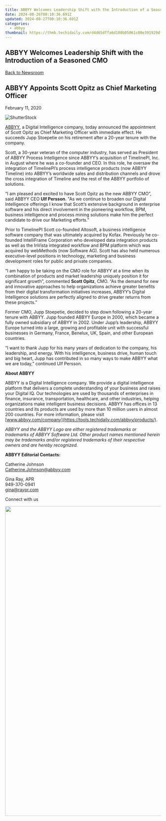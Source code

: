 ```yaml
---
title: ABBYY Welcomes Leadership Shift with the Introduction of a Seasoned CMO
date: 2024-08-26T00:10:36.691Z
updated: 2024-08-27T00:10:36.691Z
categories:
  - abbyy
thumbnail: https://thmb.techidaily.com/d4d65dffa6d108b05861c08e391929dff0db7f6ebc3e8d7f9915a07380165e20.jpg
---
```


## ABBYY Welcomes Leadership Shift with the Introduction of a Seasoned CMO

[Back to Newsroom](https://tools.techidaily.com/abbyy/products/)

## ABBYY Appoints Scott Opitz as Chief Marketing Officer

February 11, 2020

![ShutterStock](https://content.abbyy.com/-/media/project/abbyy/abbyy/branchtemplates/shutterstock_1272462163_1296-x-729.jpg?h=729&iar=0&w=1296)

[ABBYY](https://tools.techidaily.com/abbyy/products/), a Digital Intelligence company, today announced the appointment of Scott Opitz as Chief Marketing Officer with immediate effect. He succeeds Jupp Stoepetie on his retirement after a 20-year tenure with the company.

Scott, a 30-year veteran of the computer industry, has served as President of ABBYY Process Intelligence since ABBYY’s acquisition of TimelinePI, Inc. in August where he was a co-founder and CEO. In this role, he oversaw the integration of TimelinePI’s process intelligence products (now ABBYY Timeline) into ABBYY’s worldwide sales and distribution channels and drove the cross integration of Timeline and the rest of the ABBYY portfolio of solutions.

“I am pleased and excited to have Scott Opitz as the new ABBYY CMO”, said ABBYY CEO **Ulf Persson**. "As we continue to broaden our Digital Intelligence offerings I know that Scott’s extensive background in enterprise software and his direct involvement in the pioneering workflow, BPM, business intelligence and process mining solutions make him the perfect candidate to drive our Marketing efforts.”

Prior to TimelinePI Scott co-founded Altosoft, a business intelligence software company that was ultimately acquired by Kofax. Previously he co-founded IntelliFrame Corporation who developed data integration products as well as the InVista integrated workflow and BPM platform which was acquired by webMethods (now Software AG). Scott has also held numerous executive-level positions in technology, marketing and business development roles for public and private companies.

“I am happy to be taking on the CMO role for ABBYY at a time when its combination of products and market leadership uniquely position it for significant growth”, commented **Scott Opitz**, CMO. “As the demand for new and innovative approaches to help organizations achieve greater benefits from their digital transformation initiatives increases, ABBYY’s Digital Intelligence solutions are perfectly aligned to drive greater returns from these projects.”

Former CMO, Jupp Stoepetie, decided to step down following a 20-year tenure with ABBYY. Jupp founded ABBYY Europe in 2000, which became a fully owned subsidiary of ABBYY in 2002\. Under Jupp’s leadership, ABBYY Europe turned into a large, growing and profitable unit with successful businesses in Germany, France, Benelux, UK, Spain, and other European countries.

“I want to thank Jupp for his many years of dedication to the company, his leadership, and energy. With his intelligence, business drive, human touch and big heart, Jupp has contributed in so many ways to make ABBYY what we are today,” continued Ulf Persson.

**About ABBYY**

ABBYY is a Digital Intelligence company. We provide a digital intelligence platform that delivers a complete understanding of your business and raises your Digital IQ. Our technologies are used by thousands of enterprises in finance, insurance, transportation, healthcare, and other industries, helping organizations make intelligent business decisions. ABBYY has offices in 13 countries and its products are used by more than 10 million users in almost 200 countries. For more information, please visit [www.abbyy.com/company](https://tools.techidaily.com/abbyy/products/).

_ABBYY and the ABBYY Logo are either registered trademarks or trademarks of ABBYY Software Ltd. Other product names mentioned herein may be trademarks and/or registered trademarks of their respective owners and are hereby recognized._

**ABBYY Editorial Contacts:**

Catherine Johnson  
[Catherine.Johnson@abbyy.com](https://tools.techidaily.com/abbyy/products/)

Gina Ray, APR  
949-370-0941  
[gina@raypr.com](https://tools.techidaily.com/abbyy/products/)

Connect with us

<ins class="adsbygoogle"
     style="display:block"
     data-ad-format="autorelaxed"
     data-ad-client="ca-pub-7571918770474297"
     data-ad-slot="1223367746"></ins>



<ins class="adsbygoogle"
     style="display:block"
     data-ad-client="ca-pub-7571918770474297"
     data-ad-slot="8358498916"
     data-ad-format="auto"
     data-full-width-responsive="true"></ins>

<!-- affiliate ads begin -->
<a href="https://funwhole.sjv.io/c/5597632/1702887/17189" target="_top" id="1702887"><img src="//a.impactradius-go.com/display-ad/17189-1702887" border="0" alt="" width="1000" height="1000"/></a><img height="0" width="0" src="https://imp.pxf.io/i/5597632/1702887/17189" style="position:absolute;visibility:hidden;" border="0" />
<!-- affiliate ads end -->

